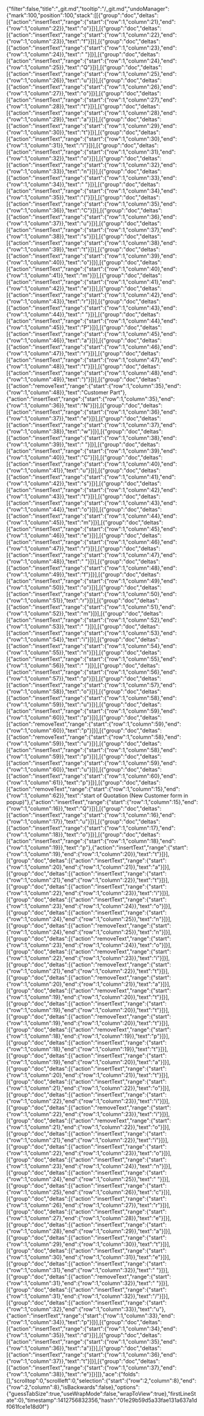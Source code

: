 {"filter":false,"title":"_git.md","tooltip":"/_git.md","undoManager":{"mark":100,"position":100,"stack":[[{"group":"doc","deltas":[{"action":"insertText","range":{"start":{"row":1,"column":21},"end":{"row":1,"column":22}},"text":"o"}]}],[{"group":"doc","deltas":[{"action":"insertText","range":{"start":{"row":1,"column":22},"end":{"row":1,"column":23}},"text":"f"}]}],[{"group":"doc","deltas":[{"action":"insertText","range":{"start":{"row":1,"column":23},"end":{"row":1,"column":24}},"text":" "}]}],[{"group":"doc","deltas":[{"action":"insertText","range":{"start":{"row":1,"column":24},"end":{"row":1,"column":25}},"text":"Q"}]}],[{"group":"doc","deltas":[{"action":"insertText","range":{"start":{"row":1,"column":25},"end":{"row":1,"column":26}},"text":"u"}]}],[{"group":"doc","deltas":[{"action":"insertText","range":{"start":{"row":1,"column":26},"end":{"row":1,"column":27}},"text":"o"}]}],[{"group":"doc","deltas":[{"action":"insertText","range":{"start":{"row":1,"column":27},"end":{"row":1,"column":28}},"text":"t"}]}],[{"group":"doc","deltas":[{"action":"insertText","range":{"start":{"row":1,"column":28},"end":{"row":1,"column":29}},"text":"a"}]}],[{"group":"doc","deltas":[{"action":"insertText","range":{"start":{"row":1,"column":29},"end":{"row":1,"column":30}},"text":"t"}]}],[{"group":"doc","deltas":[{"action":"insertText","range":{"start":{"row":1,"column":30},"end":{"row":1,"column":31}},"text":"i"}]}],[{"group":"doc","deltas":[{"action":"insertText","range":{"start":{"row":1,"column":31},"end":{"row":1,"column":32}},"text":"o"}]}],[{"group":"doc","deltas":[{"action":"insertText","range":{"start":{"row":1,"column":32},"end":{"row":1,"column":33}},"text":"n"}]}],[{"group":"doc","deltas":[{"action":"insertText","range":{"start":{"row":1,"column":33},"end":{"row":1,"column":34}},"text":" "}]}],[{"group":"doc","deltas":[{"action":"insertText","range":{"start":{"row":1,"column":34},"end":{"row":1,"column":35}},"text":"("}]}],[{"group":"doc","deltas":[{"action":"insertText","range":{"start":{"row":1,"column":35},"end":{"row":1,"column":36}},"text":"C"}]}],[{"group":"doc","deltas":[{"action":"insertText","range":{"start":{"row":1,"column":36},"end":{"row":1,"column":37}},"text":"u"}]}],[{"group":"doc","deltas":[{"action":"insertText","range":{"start":{"row":1,"column":37},"end":{"row":1,"column":38}},"text":"s"}]}],[{"group":"doc","deltas":[{"action":"insertText","range":{"start":{"row":1,"column":38},"end":{"row":1,"column":39}},"text":"t"}]}],[{"group":"doc","deltas":[{"action":"insertText","range":{"start":{"row":1,"column":39},"end":{"row":1,"column":40}},"text":"o"}]}],[{"group":"doc","deltas":[{"action":"insertText","range":{"start":{"row":1,"column":40},"end":{"row":1,"column":41}},"text":"m"}]}],[{"group":"doc","deltas":[{"action":"insertText","range":{"start":{"row":1,"column":41},"end":{"row":1,"column":42}},"text":"e"}]}],[{"group":"doc","deltas":[{"action":"insertText","range":{"start":{"row":1,"column":42},"end":{"row":1,"column":43}},"text":"r"}]}],[{"group":"doc","deltas":[{"action":"insertText","range":{"start":{"row":1,"column":43},"end":{"row":1,"column":44}},"text":" "}]}],[{"group":"doc","deltas":[{"action":"insertText","range":{"start":{"row":1,"column":44},"end":{"row":1,"column":45}},"text":"P"}]}],[{"group":"doc","deltas":[{"action":"insertText","range":{"start":{"row":1,"column":45},"end":{"row":1,"column":46}},"text":"a"}]}],[{"group":"doc","deltas":[{"action":"insertText","range":{"start":{"row":1,"column":46},"end":{"row":1,"column":47}},"text":"r"}]}],[{"group":"doc","deltas":[{"action":"insertText","range":{"start":{"row":1,"column":47},"end":{"row":1,"column":48}},"text":"t"}]}],[{"group":"doc","deltas":[{"action":"insertText","range":{"start":{"row":1,"column":48},"end":{"row":1,"column":49}},"text":")"}]}],[{"group":"doc","deltas":[{"action":"removeText","range":{"start":{"row":1,"column":35},"end":{"row":1,"column":48}},"text":"Customer Part"},{"action":"insertText","range":{"start":{"row":1,"column":35},"end":{"row":1,"column":36}},"text":"N"}]}],[{"group":"doc","deltas":[{"action":"insertText","range":{"start":{"row":1,"column":36},"end":{"row":1,"column":37}},"text":"e"}]}],[{"group":"doc","deltas":[{"action":"insertText","range":{"start":{"row":1,"column":37},"end":{"row":1,"column":38}},"text":"w"}]}],[{"group":"doc","deltas":[{"action":"insertText","range":{"start":{"row":1,"column":38},"end":{"row":1,"column":39}},"text":" "}]}],[{"group":"doc","deltas":[{"action":"insertText","range":{"start":{"row":1,"column":39},"end":{"row":1,"column":40}},"text":"C"}]}],[{"group":"doc","deltas":[{"action":"insertText","range":{"start":{"row":1,"column":40},"end":{"row":1,"column":41}},"text":"u"}]}],[{"group":"doc","deltas":[{"action":"insertText","range":{"start":{"row":1,"column":41},"end":{"row":1,"column":42}},"text":"s"}]}],[{"group":"doc","deltas":[{"action":"insertText","range":{"start":{"row":1,"column":42},"end":{"row":1,"column":43}},"text":"t"}]}],[{"group":"doc","deltas":[{"action":"insertText","range":{"start":{"row":1,"column":43},"end":{"row":1,"column":44}},"text":"o"}]}],[{"group":"doc","deltas":[{"action":"insertText","range":{"start":{"row":1,"column":44},"end":{"row":1,"column":45}},"text":"m"}]}],[{"group":"doc","deltas":[{"action":"insertText","range":{"start":{"row":1,"column":45},"end":{"row":1,"column":46}},"text":"e"}]}],[{"group":"doc","deltas":[{"action":"insertText","range":{"start":{"row":1,"column":46},"end":{"row":1,"column":47}},"text":"r"}]}],[{"group":"doc","deltas":[{"action":"insertText","range":{"start":{"row":1,"column":47},"end":{"row":1,"column":48}},"text":" "}]}],[{"group":"doc","deltas":[{"action":"insertText","range":{"start":{"row":1,"column":48},"end":{"row":1,"column":49}},"text":"f"}]}],[{"group":"doc","deltas":[{"action":"insertText","range":{"start":{"row":1,"column":49},"end":{"row":1,"column":50}},"text":"o"}]}],[{"group":"doc","deltas":[{"action":"insertText","range":{"start":{"row":1,"column":50},"end":{"row":1,"column":51}},"text":"r"}]}],[{"group":"doc","deltas":[{"action":"insertText","range":{"start":{"row":1,"column":51},"end":{"row":1,"column":52}},"text":"m"}]}],[{"group":"doc","deltas":[{"action":"insertText","range":{"start":{"row":1,"column":52},"end":{"row":1,"column":53}},"text":" "}]}],[{"group":"doc","deltas":[{"action":"insertText","range":{"start":{"row":1,"column":53},"end":{"row":1,"column":54}},"text":"i"}]}],[{"group":"doc","deltas":[{"action":"insertText","range":{"start":{"row":1,"column":54},"end":{"row":1,"column":55}},"text":"n"}]}],[{"group":"doc","deltas":[{"action":"insertText","range":{"start":{"row":1,"column":55},"end":{"row":1,"column":56}},"text":" "}]}],[{"group":"doc","deltas":[{"action":"insertText","range":{"start":{"row":1,"column":56},"end":{"row":1,"column":57}},"text":"p"}]}],[{"group":"doc","deltas":[{"action":"insertText","range":{"start":{"row":1,"column":57},"end":{"row":1,"column":58}},"text":"o"}]}],[{"group":"doc","deltas":[{"action":"insertText","range":{"start":{"row":1,"column":58},"end":{"row":1,"column":59}},"text":"u"}]}],[{"group":"doc","deltas":[{"action":"insertText","range":{"start":{"row":1,"column":59},"end":{"row":1,"column":60}},"text":"p"}]}],[{"group":"doc","deltas":[{"action":"removeText","range":{"start":{"row":1,"column":59},"end":{"row":1,"column":60}},"text":"p"}]}],[{"group":"doc","deltas":[{"action":"removeText","range":{"start":{"row":1,"column":58},"end":{"row":1,"column":59}},"text":"u"}]}],[{"group":"doc","deltas":[{"action":"insertText","range":{"start":{"row":1,"column":58},"end":{"row":1,"column":59}},"text":"p"}]}],[{"group":"doc","deltas":[{"action":"insertText","range":{"start":{"row":1,"column":59},"end":{"row":1,"column":60}},"text":"u"}]}],[{"group":"doc","deltas":[{"action":"insertText","range":{"start":{"row":1,"column":60},"end":{"row":1,"column":61}},"text":"p"}]}],[{"group":"doc","deltas":[{"action":"removeText","range":{"start":{"row":1,"column":15},"end":{"row":1,"column":62}},"text":"start of Quotation (New Customer form in popup)"},{"action":"insertText","range":{"start":{"row":1,"column":15},"end":{"row":1,"column":16}},"text":"Q"}]}],[{"group":"doc","deltas":[{"action":"insertText","range":{"start":{"row":1,"column":16},"end":{"row":1,"column":17}},"text":"u"}]}],[{"group":"doc","deltas":[{"action":"insertText","range":{"start":{"row":1,"column":17},"end":{"row":1,"column":18}},"text":"o"}]}],[{"group":"doc","deltas":[{"action":"insertText","range":{"start":{"row":1,"column":18},"end":{"row":1,"column":19}},"text":"p"},{"action":"insertText","range":{"start":{"row":1,"column":19},"end":{"row":1,"column":20}},"text":"t"}]}],[{"group":"doc","deltas":[{"action":"insertText","range":{"start":{"row":1,"column":20},"end":{"row":1,"column":21}},"text":"a"}]}],[{"group":"doc","deltas":[{"action":"insertText","range":{"start":{"row":1,"column":21},"end":{"row":1,"column":22}},"text":"t"}]}],[{"group":"doc","deltas":[{"action":"insertText","range":{"start":{"row":1,"column":22},"end":{"row":1,"column":23}},"text":"i"}]}],[{"group":"doc","deltas":[{"action":"insertText","range":{"start":{"row":1,"column":23},"end":{"row":1,"column":24}},"text":"o"}]}],[{"group":"doc","deltas":[{"action":"insertText","range":{"start":{"row":1,"column":24},"end":{"row":1,"column":25}},"text":"n"}]}],[{"group":"doc","deltas":[{"action":"removeText","range":{"start":{"row":1,"column":24},"end":{"row":1,"column":25}},"text":"n"}]}],[{"group":"doc","deltas":[{"action":"removeText","range":{"start":{"row":1,"column":23},"end":{"row":1,"column":24}},"text":"o"}]}],[{"group":"doc","deltas":[{"action":"removeText","range":{"start":{"row":1,"column":22},"end":{"row":1,"column":23}},"text":"i"}]}],[{"group":"doc","deltas":[{"action":"removeText","range":{"start":{"row":1,"column":21},"end":{"row":1,"column":22}},"text":"t"}]}],[{"group":"doc","deltas":[{"action":"removeText","range":{"start":{"row":1,"column":20},"end":{"row":1,"column":21}},"text":"a"}]}],[{"group":"doc","deltas":[{"action":"removeText","range":{"start":{"row":1,"column":19},"end":{"row":1,"column":20}},"text":"t"}]}],[{"group":"doc","deltas":[{"action":"insertText","range":{"start":{"row":1,"column":19},"end":{"row":1,"column":20}},"text":"t"}]}],[{"group":"doc","deltas":[{"action":"removeText","range":{"start":{"row":1,"column":19},"end":{"row":1,"column":20}},"text":"t"}]}],[{"group":"doc","deltas":[{"action":"removeText","range":{"start":{"row":1,"column":18},"end":{"row":1,"column":19}},"text":"p"}]}],[{"group":"doc","deltas":[{"action":"insertText","range":{"start":{"row":1,"column":18},"end":{"row":1,"column":19}},"text":"t"}]}],[{"group":"doc","deltas":[{"action":"insertText","range":{"start":{"row":1,"column":19},"end":{"row":1,"column":20}},"text":"a"}]}],[{"group":"doc","deltas":[{"action":"insertText","range":{"start":{"row":1,"column":20},"end":{"row":1,"column":21}},"text":"t"}]}],[{"group":"doc","deltas":[{"action":"insertText","range":{"start":{"row":1,"column":21},"end":{"row":1,"column":22}},"text":"o"}]}],[{"group":"doc","deltas":[{"action":"insertText","range":{"start":{"row":1,"column":22},"end":{"row":1,"column":23}},"text":"i"}]}],[{"group":"doc","deltas":[{"action":"removeText","range":{"start":{"row":1,"column":22},"end":{"row":1,"column":23}},"text":"i"}]}],[{"group":"doc","deltas":[{"action":"removeText","range":{"start":{"row":1,"column":21},"end":{"row":1,"column":22}},"text":"o"}]}],[{"group":"doc","deltas":[{"action":"insertText","range":{"start":{"row":1,"column":21},"end":{"row":1,"column":22}},"text":"i"}]}],[{"group":"doc","deltas":[{"action":"insertText","range":{"start":{"row":1,"column":22},"end":{"row":1,"column":23}},"text":"o"}]}],[{"group":"doc","deltas":[{"action":"insertText","range":{"start":{"row":1,"column":23},"end":{"row":1,"column":24}},"text":"n"}]}],[{"group":"doc","deltas":[{"action":"insertText","range":{"start":{"row":1,"column":24},"end":{"row":1,"column":25}},"text":" "}]}],[{"group":"doc","deltas":[{"action":"insertText","range":{"start":{"row":1,"column":25},"end":{"row":1,"column":26}},"text":"c"}]}],[{"group":"doc","deltas":[{"action":"insertText","range":{"start":{"row":1,"column":26},"end":{"row":1,"column":27}},"text":"r"}]}],[{"group":"doc","deltas":[{"action":"insertText","range":{"start":{"row":1,"column":27},"end":{"row":1,"column":28}},"text":"e"}]}],[{"group":"doc","deltas":[{"action":"insertText","range":{"start":{"row":1,"column":28},"end":{"row":1,"column":29}},"text":"a"}]}],[{"group":"doc","deltas":[{"action":"insertText","range":{"start":{"row":1,"column":29},"end":{"row":1,"column":30}},"text":"t"}]}],[{"group":"doc","deltas":[{"action":"insertText","range":{"start":{"row":1,"column":30},"end":{"row":1,"column":31}},"text":"e"}]}],[{"group":"doc","deltas":[{"action":"insertText","range":{"start":{"row":1,"column":31},"end":{"row":1,"column":32}},"text":" "}]}],[{"group":"doc","deltas":[{"action":"removeText","range":{"start":{"row":1,"column":31},"end":{"row":1,"column":32}},"text":" "}]}],[{"group":"doc","deltas":[{"action":"insertText","range":{"start":{"row":1,"column":31},"end":{"row":1,"column":32}},"text":"/"}]}],[{"group":"doc","deltas":[{"action":"insertText","range":{"start":{"row":1,"column":32},"end":{"row":1,"column":33}},"text":"u"},{"action":"insertText","range":{"start":{"row":1,"column":33},"end":{"row":1,"column":34}},"text":"p"}]}],[{"group":"doc","deltas":[{"action":"insertText","range":{"start":{"row":1,"column":34},"end":{"row":1,"column":35}},"text":"d"}]}],[{"group":"doc","deltas":[{"action":"insertText","range":{"start":{"row":1,"column":35},"end":{"row":1,"column":36}},"text":"a"}]}],[{"group":"doc","deltas":[{"action":"insertText","range":{"start":{"row":1,"column":36},"end":{"row":1,"column":37}},"text":"t"}]}],[{"group":"doc","deltas":[{"action":"insertText","range":{"start":{"row":1,"column":37},"end":{"row":1,"column":38}},"text":"e"}]}]]},"ace":{"folds":[],"scrolltop":0,"scrollleft":0,"selection":{"start":{"row":2,"column":8},"end":{"row":2,"column":8},"isBackwards":false},"options":{"guessTabSize":true,"useWrapMode":false,"wrapToView":true},"firstLineState":0},"timestamp":1412756832356,"hash":"01e29b59d5a33fae131a637a1df061fce1e18d0f"}
